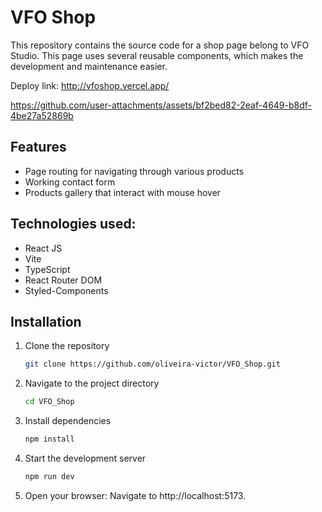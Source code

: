 # VFO Shop

This repository contains the source code for a shop page belong to VFO Studio. This page uses several reusable components, which makes the development and maintenance easier.

Deploy link: http://vfoshop.vercel.app/

https://github.com/user-attachments/assets/bf2bed82-2eaf-4649-b8df-4be27a52869b

## Features

* Page routing for navigating through various products
* Working contact form
* Products gallery that interact with mouse hover

## Technologies used:
* React JS
* Vite
* TypeScript
* React Router DOM
* Styled-Components

## Installation

1. Clone the repository
   ```bash
   git clone https://github.com/oliveira-victor/VFO_Shop.git

2. Navigate to the project directory
   ```bash
   cd VFO_Shop

3. Install dependencies
   ```bash
   npm install

4. Start the development server
   ```bash
   npm run dev

5. Open your browser: Navigate to http://localhost:5173.


